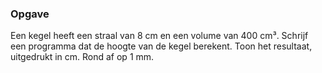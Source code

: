### Opgave

Een kegel heeft een straal van 8 cm en een volume van 400 cm³. Schrijf een programma dat de hoogte van de kegel berekent. Toon het resultaat, uitgedrukt in cm. Rond af op 1 mm.

